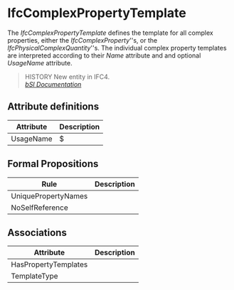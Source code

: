 IfcComplexPropertyTemplate
==========================
The _IfcComplexPropertyTemplate_ defines the template for all complex
properties, either the _IfcComplexProperty_''s, or the
_IfcPhysicalComplexQuantity_''s. The individual complex property templates are
interpreted according to their _Name_ attribute and and optional _UsageName_
attribute.  
  
> HISTORY  New entity in IFC4.  
[ _bSI
Documentation_](https://standards.buildingsmart.org/IFC/DEV/IFC4_2/FINAL/HTML/schema/ifckernel/lexical/ifccomplexpropertytemplate.htm)


Attribute definitions
---------------------
| Attribute   | Description   |
|-------------|---------------|
| UsageName   | $             |

Formal Propositions
-------------------
| Rule                | Description   |
|---------------------|---------------|
| UniquePropertyNames |               |
| NoSelfReference     |               |

Associations
------------
| Attribute            | Description   |
|----------------------|---------------|
| HasPropertyTemplates |               |
| TemplateType         |               |

